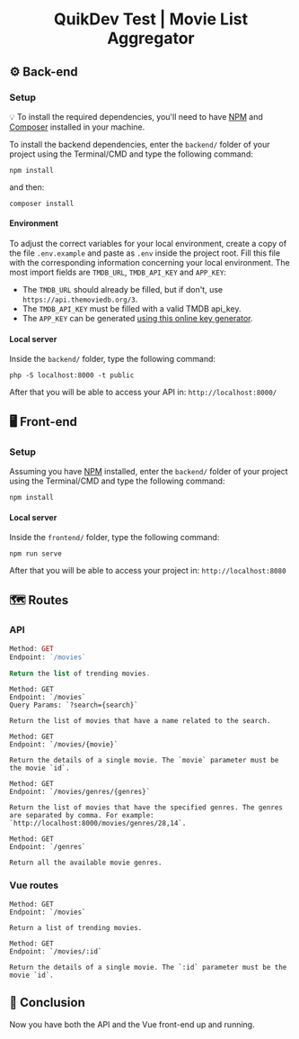 <h1 align="center">
  QuikDev Test | Movie List Aggregator
</h1>

## :gear: Back-end

### Setup

:bulb: To install the required dependencies, you'll need to have [NPM](https://www.npmjs.com/) and [Composer](https://getcomposer.org/) installed in your machine.

To install the backend dependencies, enter the `backend/` folder of your project using the Terminal/CMD and type the following command:
 
```
npm install
``` 

and then:
```
composer install
```

#### Environment

To adjust the correct variables for your local environment, create a copy of the file `.env.example` and paste as `.env` inside the project root. 
Fill this file with the corresponding information concerning your local environment. The most import fields are `TMDB_URL`, `TMDB_API_KEY` and `APP_KEY`:

- The `TMDB_URL` should already be filled, but if don't, use `https://api.themoviedb.org/3`.
- The `TMDB_API_KEY` must be filled with a valid TMDB api_key.
- The `APP_KEY` can be generated [using this online key generator](http://www.unit-conversion.info/texttools/random-string-generator/).

#### Local server

Inside the `backend/` folder, type the following command:

```
php -S localhost:8000 -t public
```

After that you will be able to access your API in: `http://localhost:8000/`

## :desktop_computer: Front-end

### Setup

Assuming you have [NPM](https://www.npmjs.com/) installed, enter the `backend/` folder of your project using the Terminal/CMD and type the following command:

```
npm install
``` 

#### Local server

Inside the `frontend/` folder, type the following command:

```
npm run serve
```

After that you will be able to access your project in: `http://localhost:8080`

## :world_map: Routes

### API

```php
Method: GET
Endpoint: `/movies`

Return the list of trending movies.
```

```
Method: GET
Endpoint: `/movies`
Query Params: `?search={search}`

Return the list of movies that have a name related to the search.
```

```
Method: GET
Endpoint: `/movies/{movie}`

Return the details of a single movie. The `movie` parameter must be the movie `id`.
```

```
Method: GET
Endpoint: `/movies/genres/{genres}`

Return the list of movies that have the specified genres. The genres are separated by comma. For example: `http://localhost:8000/movies/genres/28,14`.
```

```
Method: GET
Endpoint: `/genres`

Return all the available movie genres.
```

### Vue routes

```
Method: GET
Endpoint: `/movies`

Return a list of trending movies.
```

```
Method: GET
Endpoint: `/movies/:id`

Return the details of a single movie. The `:id` parameter must be the movie `id`.
```

## :checkered_flag: Conclusion

Now you have both the API and the Vue front-end up and running.
